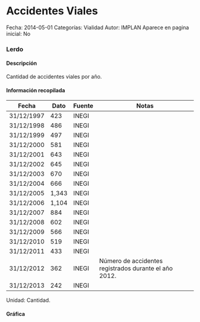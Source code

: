 Accidentes Viales
=====

Fecha: 2014-05-01
Categorías: Vialidad
Autor: IMPLAN
Aparece en pagina inicial: No

### Lerdo

#### Descripción

Cantidad de accidentes viales por año.

<!-- break -->

#### Información recopilada

<table class="table table-hover table-bordered matriz">
  <thead>
    <tr><th>Fecha</th><th>Dato</th><th>Fuente</th><th>Notas</th></tr>
  </thead>
  <tbody>
    <tr><td class="centrado">31/12/1997</td><td class="derecha">423</td><td>INEGI</td><td></td></tr>
    <tr><td class="centrado">31/12/1998</td><td class="derecha">486</td><td>INEGI</td><td></td></tr>
    <tr><td class="centrado">31/12/1999</td><td class="derecha">497</td><td>INEGI</td><td></td></tr>
    <tr><td class="centrado">31/12/2000</td><td class="derecha">581</td><td>INEGI</td><td></td></tr>
    <tr><td class="centrado">31/12/2001</td><td class="derecha">643</td><td>INEGI</td><td></td></tr>
    <tr><td class="centrado">31/12/2002</td><td class="derecha">645</td><td>INEGI</td><td></td></tr>
    <tr><td class="centrado">31/12/2003</td><td class="derecha">670</td><td>INEGI</td><td></td></tr>
    <tr><td class="centrado">31/12/2004</td><td class="derecha">666</td><td>INEGI</td><td></td></tr>
    <tr><td class="centrado">31/12/2005</td><td class="derecha">1,343</td><td>INEGI</td><td></td></tr>
    <tr><td class="centrado">31/12/2006</td><td class="derecha">1,104</td><td>INEGI</td><td></td></tr>
    <tr><td class="centrado">31/12/2007</td><td class="derecha">884</td><td>INEGI</td><td></td></tr>
    <tr><td class="centrado">31/12/2008</td><td class="derecha">602</td><td>INEGI</td><td></td></tr>
    <tr><td class="centrado">31/12/2009</td><td class="derecha">566</td><td>INEGI</td><td></td></tr>
    <tr><td class="centrado">31/12/2010</td><td class="derecha">519</td><td>INEGI</td><td></td></tr>
    <tr><td class="centrado">31/12/2011</td><td class="derecha">433</td><td>INEGI</td><td></td></tr>
    <tr><td class="centrado">31/12/2012</td><td class="derecha">362</td><td>INEGI</td><td>Número de accidentes registrados durante el año 2012.</td></tr>
    <tr><td class="centrado">31/12/2013</td><td class="derecha">242</td><td>INEGI</td><td></td></tr>
  </tbody>
</table>

Unidad: Cantidad.

#### Gráfica

<div id="Morrisjptxqkbg" class="grafica"></div>
<script>
new Morris.Line({
element: 'Morrisjptxqkbg',
data: [{ fecha: '1997-12-31', dato: 423 },{ fecha: '1998-12-31', dato: 486 },{ fecha: '1999-12-31', dato: 497 },{ fecha: '2000-12-31', dato: 581 },{ fecha: '2001-12-31', dato: 643 },{ fecha: '2002-12-31', dato: 645 },{ fecha: '2003-12-31', dato: 670 },{ fecha: '2004-12-31', dato: 666 },{ fecha: '2005-12-31', dato: 1343 },{ fecha: '2006-12-31', dato: 1104 },{ fecha: '2007-12-31', dato: 884 },{ fecha: '2008-12-31', dato: 602 },{ fecha: '2009-12-31', dato: 566 },{ fecha: '2010-12-31', dato: 519 },{ fecha: '2011-12-31', dato: 433 },{ fecha: '2012-12-31', dato: 362 },{ fecha: '2013-12-31', dato: 242 }],
xkey: 'fecha',
ykeys: ['dato'],
labels: ['Dato'],
lineColors: ['#FF5B02'],
xLabelFormat: function(d) { return d.getDate()+'/'+(d.getMonth()+1)+'/'+d.getFullYear(); },
dateFormat: function(ts) { var d = new Date(ts); return d.getDate() + '/' + (d.getMonth() + 1) + '/' + d.getFullYear(); }
});
</script>
